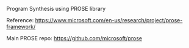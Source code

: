 Program Synthesis using PROSE library

Reference: https://www.microsoft.com/en-us/research/project/prose-framework/

Main PROSE repo: https://github.com/microsoft/prose
